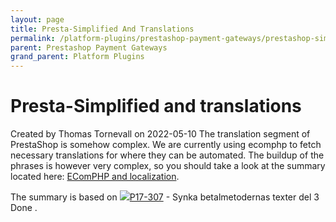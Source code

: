 ```yaml
---
layout: page
title: Presta-Simplified And Translations
permalink: /platform-plugins/prestashop-payment-gateways/prestashop-simplifiedshopflow/presta-simplified-and-translations/
parent: Prestashop Payment Gateways
grand_parent: Platform Plugins
---
```




# Presta-Simplified and translations 
Created by Thomas Tornevall on 2022-05-10
The translation segment of PrestaShop is somehow complex. We are
currently using ecomphp to fetch necessary translations for where they
can be automated. The buildup of the phrases is however very complex, so
you should take a look at the summary located here: [EComPHP and
localization](ecomphp-and-localization).

The summary is based on
[![](https://resursbankplugins.atlassian.net/rest/api/2/universal_avatar/view/type/issuetype/avatar/10318?size=medium)P17-307](https://resursbankplugins.atlassian.net/browse/P17-307?src=confmacro) -
Synka betalmetodernas texter del 3 Done .

